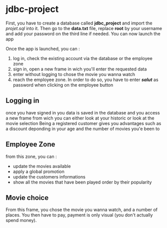 # jdbc-project

First, you have to create a database called **jdbc_project** and import the *projet.sql* into it.
Then go to the **data.txt** file, replace **root** by your username and add your password on the third line if needed.
You can now launch the app

Once the app is launched, you can : 
1.  log in, check the existing account via the database or the employee zone 
2.  sign in, open a new frame in wich you'll enter the requested data
3.  enter without logging to chose the movie you wanna watch
4.  reach the employee zone. In order to do so, you have to enter ***salut*** as password when clicking on the employee button


##  Logging in
once you have signed in you data is saved in the database and you access a new frame from wich you can either look at your historic or look at the movie selection
Being a registered customer gives you advantages such as a discount deponding in your age and the number of movies you'e been to

##  Employee Zone

from this zone, you can :
-   update the movies available
-   apply a global promotion
-   update the customers informations
-   show all the movies that have been played order by their popularity


##  Movie choice
From this frame, you chose the movie you wanna watch, and a number of places. You then have to pay, payment is only visual (you don't actually spend money).

